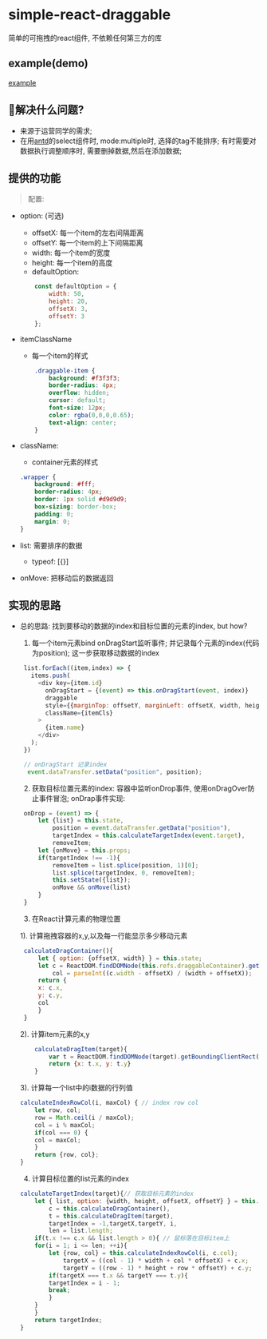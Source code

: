 # simple-react-draggable
简单的可拖拽的react组件, 不依赖任何第三方的库

## example(demo)
[example](./draggable.gif)

## 解决什么问题?
  - 来源于运营同学的需求;
  - 在用[antd](https://github.com/ant-design/ant-design)的select组件时, mode:multiple时, 选择的tag不能排序; 有时需要对数据执行调整顺序时, 需要删掉数据,然后在添加数据;

## 提供的功能

> 配置:

  - option: (可选)
    - offsetX: 每一个item的左右间隔距离
    - offsetY: 每一个item的上下间隔距离
    - width:   每一个item的宽度
    - height:  每一个item的高度
    - defaultOption: 
    ```js
        const defaultOption = {
            width: 50, 
            height: 20,
            offsetX: 3,
            offsetY: 3
        };
    ```
  - itemClassName
    - 每一个item的样式
    ```css
        .draggable-item {
            background: #f3f3f3;
            border-radius: 4px;
            overflow: hidden;
            cursor: default;
            font-size: 12px;
            color: rgba(0,0,0,0.65);
            text-align: center;
        }
    ```
  - className: 
    - container元素的样式
    ```css
    .wrapper {
        background: #fff;
        border-radius: 4px;
        border: 1px solid #d9d9d9;
        box-sizing: border-box;
        padding: 0;
        margin: 0;
    }
    ```
  - list: 需要排序的数据
    - typeof: [{}]

  - onMove: 把移动后的数据返回
## 实现的思路

 - 总的思路: 
   找到要移动的数据的index和目标位置的元素的index, but how?
    
   1. 每一个item元素bind onDragStart监听事件; 并记录每个元素的index(代码为position); 这一步获取移动数据的index
  
   ```js
    list.forEach((item,index) => {
      items.push(
        <div key={item.id}
          onDragStart = {(event) => this.onDragStart(event, index)}
          draggable
          style={{marginTop: offsetY, marginLeft: offsetX, width, height, lineHeight: height+'px'}}
          className={itemCls}
        >
          {item.name}
        </div>
      );
    })

    // onDragStart 记录index
     event.dataTransfer.setData("position", position);
   ```

   2. 获取目标位置元素的index: 容器中监听onDrop事件, 使用onDragOver防止事件冒泡; onDrap事件实现:
   ```js
    onDrop = (event) => {
        let {list} = this.state,
            position = event.dataTransfer.getData("position"),
            targetIndex = this.calculateTargetIndex(event.target),
            removeItem;
        let {onMove} = this.props;
        if(targetIndex !== -1){
            removeItem = list.splice(position, 1)[0];
            list.splice(targetIndex, 0, removeItem);
            this.setState({list});
            onMove && onMove(list)
        }
    }
   ```

   3. 在React计算元素的物理位置
   
   1). 计算拖拽容器的x,y,以及每一行能显示多少移动元素
   ```js
    calculateDragContainer(){
        let { option: {offsetX, width} } = this.state;
        let c = ReactDOM.findDOMNode(this.refs.draggableContainer).getBoundingClientRect(),
            col = parseInt((c.width - offsetX) / (width + offsetX));
        return {
        x: c.x,
        y: c.y,
        col
        }
    }
   ```

    2). 计算item元素的x,y
    ```js
        calculateDragItem(target){
            var t = ReactDOM.findDOMNode(target).getBoundingClientRect();
            return {x: t.x, y: t.y}
        }
    ```
    3). 计算每一个list中的i数据的行列值
    ```js
    calculateIndexRowCol(i, maxCol) { // index row col
        let row, col;
        row = Math.ceil(i / maxCol);
        col = i % maxCol;
        if(col === 0) {
        col = maxCol;
        }
        return {row, col};
    }
    ```

    4. 计算目标位置的list元素的index
    ```js
    calculateTargetIndex(target){// 获取目标元素的index
        let { list, option: {width, height, offsetX, offsetY} } = this.state,
            c = this.calculateDragContainer(),
            t = this.calculateDragItem(target),
            targetIndex = -1,targetX,targetY, i,
            len = list.length;
        if(t.x !== c.x && list.length > 0){ // 鼠标落在目标item上
        for(i = 1; i <= len; ++i){
            let {row, col} = this.calculateIndexRowCol(i, c.col);
                targetX = ((col - 1) * width + col * offsetX) + c.x;
                targetY = ((row - 1) * height + row * offsetY) + c.y;
            if(targetX === t.x && targetY === t.y){
            targetIndex = i - 1;
            break; 
            }
        }
        }
        return targetIndex;
    }
    ```
    